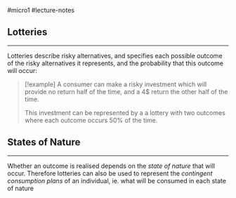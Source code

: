 #micro1 #lecture-notes

## Lotteries
---

Lotteries describe risky alternatives, and specifies each possible outcome of the risky alternatives it represents, and the probability that this outcome will occur:

> [!example]
> A consumer can make a risky investment which will provide no return half of the time, and a $4\$$ return the other half of the time.
>
> This investment can be represented by a a lottery with two outcomes where each outcome occurs 50% of the time.

## States of Nature 
---

Whether an outcome is realised depends on the *state of nature* that will occur. Therefore lotteries can also be used to represent the *contingent consumption plans* of an individual, ie. what will be consumed in each state of nature

